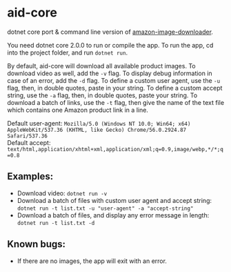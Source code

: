 # aid-core
dotnet core port &amp; command line version of [amazon-image-downloader](https://github.com/bodzaital/amazon-image-downloader).

You need dotnet core 2.0.0 to run or compile the app. To run the app, cd into the project folder, and run `dotnet run`.

By default, aid-core will download all available product images. To download video as well, add the `-v` flag. To display debug information in case of an error, add the `-d` flag. To define a custom user agent, use the `-u` flag, then, in double quotes, paste in your string. To define a custom accept string, use the `-a` flag, then, in double quotes, paste your string. To download a batch of links, use the `-t` flag, then give the name of the text file which contains one Amazon product link in a line.

Default user-agent: `Mozilla/5.0 (Windows NT 10.0; Win64; x64) AppleWebKit/537.36 (KHTML, like Gecko) Chrome/56.0.2924.87 Safari/537.36`  
Default accept: `text/html,application/xhtml+xml,application/xml;q=0.9,image/webp,*/*;q=0.8`

## Examples:

- Download video: `dotnet run -v`
- Download a batch of files with custom user agent and accept string: `dotnet run -t list.txt -u "user-agent" -a "accept-string"`
- Download a batch of files, and display any error message in length: `dotnet run -t list.txt -d`

## Known bugs:
- If there are no images, the app will exit with an error.
